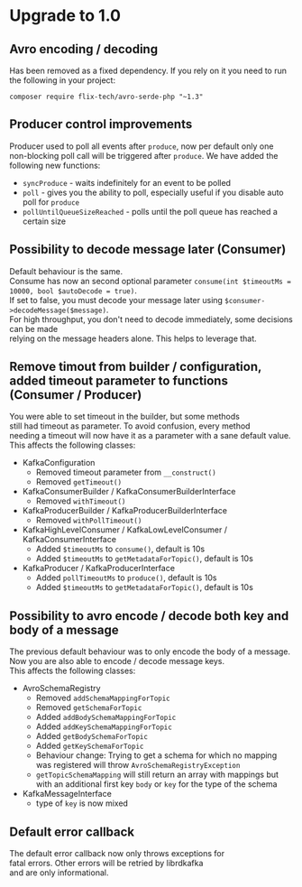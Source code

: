 # Upgrade to 1.0

## Avro encoding / decoding
Has been removed as a fixed dependency. If you rely on it you need to run  
the following in your project:
```
composer require flix-tech/avro-serde-php "~1.3"
```

## Producer control improvements
Producer used to poll all events after `produce`, now per default only one  
non-blocking poll call will be triggered after `produce`.
We have added the following new functions:
- `syncProduce` - waits indefinitely for an event to be polled
- `poll` - gives you the ability to poll, especially useful if you disable auto poll for `produce`
- `pollUntilQueueSizeReached` - polls until the poll queue has reached a certain size

## Possibility to decode message later (Consumer)
Default behaviour is the same.  
Consume has now an second optional parameter `consume(int $timeoutMs = 10000, bool $autoDecode = true)`.  
If set to false, you must decode your message later using `$consumer->decodeMessage($message)`.  
For high throughput, you don't need to decode immediately, some decisions can be made  
relying on the message headers alone. This helps to leverage that.

## Remove timout from builder / configuration, added timeout parameter to functions (Consumer / Producer)
You were able to set timeout in the builder, but some methods  
still had timeout as parameter. To avoid confusion, every method  
needing a timeout will now have it as a parameter with a sane default value.  
This affects the following classes:  
- KafkaConfiguration
    - Removed timeout parameter from `__construct()`  
    - Removed `getTimeout()`
- KafkaConsumerBuilder / KafkaConsumerBuilderInterface
    - Removed `withTimeout()`
- KafkaProducerBuilder / KafkaProducerBuilderInterface
    - Removed `withPollTimeout()`
- KafkaHighLevelConsumer / KafkaLowLevelConsumer / KafkaConsumerInterface
    - Added `$timeoutMs` to `consume()`, default is 10s
    - Added `$timeoutMs` to `getMetadataForTopic()`, default is 10s
- KafkaProducer / KafkaProducerInterface
    - Added `pollTimeoutMs` to `produce()`, default is 10s
    - Added `$timeoutMs` to `getMetadataForTopic()`, default is 10s
    
## Possibility to avro encode / decode both key and body of a message
The previous default behaviour was to only encode the body of a message.  
Now you are also able to encode / decode message keys.  
This affects the following classes:  
- AvroSchemaRegistry
    - Removed `addSchemaMappingForTopic`
    - Removed `getSchemaForTopic`
    - Added `addBodySchemaMappingForTopic`
    - Added `addKeySchemaMappingForTopic`
    - Added `getBodySchemaForTopic`
    - Added `getKeySchemaForTopic`
    - Behaviour change: Trying to get a schema for which no mapping was registered will throw `AvroSchemaRegistryException`
    - `getTopicSchemaMapping` will still return an array with mappings but with an additional first key `body` or `key` for the type of the schema  
- KafkaMessageInterface
    - type of `key` is now mixed

## Default error callback
The default error callback now only throws exceptions for  
fatal errors. Other errors will be retried by librdkafka  
and are only informational.
